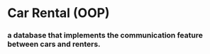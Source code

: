 # Car Rental (OOP)

### a database that implements the communication feature between cars and renters.